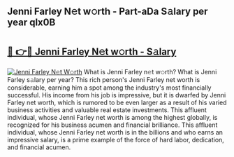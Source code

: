 ## Jenni Farley N𝚎t w𝚘rth - Part-aDa S𝚊lary per year qlx0B

# <h2><a href="http://gc57l2v.nevu.top/?p=Jenni+Farley">🔗 👉🔴 Jenni Farley N𝚎t w𝚘rth - S𝚊lary</a></h2>

[![Jenni Farley N𝚎t W𝚘rth](https://i.imgur.com/Oavwk0R.jpeg)](http://gc57l2v.nevu.top/?p=Jenni+Farley)
What is Jenni Farley n𝚎t w𝚘rth? What is Jenni Farley s𝚊lary per year?
This rich person's Jenni Farley net worth is considerable, earning him a spot among the industry's most financially successful. His income from his job is impressive, but it is dwarfed by Jenni Farley net worth, which is rumored to be even larger as a result of his varied business activities and valuable real estate investments. This affluent individual, whose Jenni Farley net worth is among the highest globally, is recognized for his business acumen and financial brilliance. This affluent individual, whose Jenni Farley net worth is in the billions and who earns an impressive salary, is a prime example of the force of hard labor, dedication, and financial acumen.
